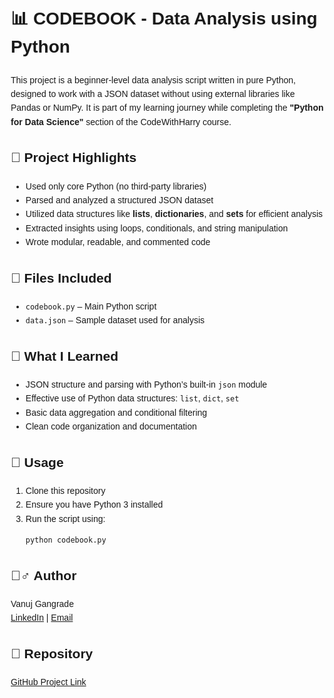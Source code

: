 
</head>
<body style="font-family: Arial, sans-serif; line-height: 1.6; margin: 20px;">

  <h1>📊 CODEBOOK - Data Analysis using Python</h1>

  <p>
    This project is a beginner-level data analysis script written in pure Python,
    designed to work with a JSON dataset without using external libraries like Pandas or NumPy.
    It is part of my learning journey while completing the
    <strong>"Python for Data Science"</strong> section of the CodeWithHarry course.
  </p>

  <h2>🚀 Project Highlights</h2>
  <ul>
    <li>Used only core Python (no third-party libraries)</li>
    <li>Parsed and analyzed a structured JSON dataset</li>
    <li>Utilized data structures like <strong>lists</strong>, <strong>dictionaries</strong>, and <strong>sets</strong> for efficient analysis</li>
    <li>Extracted insights using loops, conditionals, and string manipulation</li>
    <li>Wrote modular, readable, and commented code</li>
  </ul>

  <h2>📂 Files Included</h2>
  <ul>
    <li><code>codebook.py</code> – Main Python script</li>
    <li><code>data.json</code> – Sample dataset used for analysis</li>
  </ul>

  <h2>🧠 What I Learned</h2>
  <ul>
    <li>JSON structure and parsing with Python’s built-in <code>json</code> module</li>
    <li>Effective use of Python data structures: <code>list</code>, <code>dict</code>, <code>set</code></li>
    <li>Basic data aggregation and conditional filtering</li>
    <li>Clean code organization and documentation</li>
  </ul>

  <h2>📌 Usage</h2>
  <ol>
    <li>Clone this repository</li>
    <li>Ensure you have Python 3 installed</li>
    <li>Run the script using:
      <pre><code>python codebook.py</code></pre>
    </li>
  </ol>

  <h2>🙋‍♂️ Author</h2>
  <p>
    Vanuj Gangrade<br />
    <a href="https://www.linkedin.com/in/vanuj-gangrade/" target="_blank">LinkedIn</a> |
    <a href="mailto:gangradevanuj25@gmail.com">Email</a>
  </p>

  <h2>🔗 Repository</h2>
  <p>
    <a href="https://github.com/vanujxyz/CODEBOOK---Data-Analysis-using-python" target="_blank">
      GitHub Project Link
    </a>
  </p>

</body>
</html>
